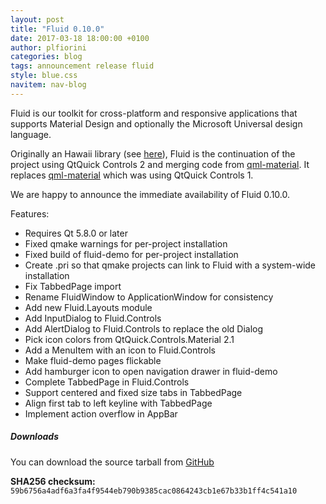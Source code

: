 ```yaml
---
layout: post
title: "Fluid 0.10.0"
date: 2017-03-18 18:00:00 +0100
author: plfiorini
categories: blog
tags: announcement release fluid
style: blue.css
navitem: nav-blog
---
```


Fluid is our toolkit for cross-platform and responsive applications that supports Material Design and optionally the Microsoft Universal design language.

Originally an Hawaii library (see [here][fluid-hawaii]), Fluid is the continuation of the project using QtQuick Controls 2 and merging code from [qml-material][qml-material].
It replaces [qml-material][qml-material] which was using QtQuick Controls 1.

We are happy to announce the immediate availability of Fluid 0.10.0.

Features:

* Requires Qt 5.8.0 or later
* Fixed qmake warnings for per-project installation
* Fixed build of fluid-demo for per-project installation
* Create .pri so that qmake projects can link to Fluid with a system-wide installation
* Fix TabbedPage import
* Rename FluidWindow to ApplicationWindow for consistency
* Add new Fluid.Layouts module
* Add InputDialog to Fluid.Controls
* Add AlertDialog to Fluid.Controls to replace the old Dialog
* Pick icon colors from QtQuick.Controls.Material 2.1
* Add a MenuItem with an icon to Fluid.Controls
* Make fluid-demo pages flickable
* Add hamburger icon to open navigation drawer in fluid-demo
* Complete TabbedPage in Fluid.Controls
* Support centered and fixed size tabs in TabbedPage
* Align first tab to left keyline with TabbedPage
* Implement action overflow in AppBar

##### Downloads

You can download the source tarball from [GitHub][tarball]

**SHA256 checksum:** `59b6756a4adf6a3fa4f9544eb790b9385cac0864243cb1e67b33b1ff4c541a10`


[fluid-hawaii]: https://github.com/hawaii-desktop/fluid
[qml-material]: https://github.com/papyros/qml-material
[tarball]: https://github.com/lirios/fluid/releases/download/v0.10.0/fluid-0.10.0.tar.xz

